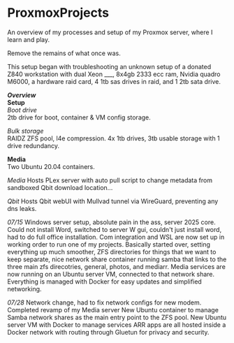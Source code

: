 # ProxmoxProjects
An overview of my processes and setup of my Proxmox server, where I learn and play.

Remove the remains of what once was.

This setup began with troubleshooting an unknown setup of a donated Z840 workstation with 
dual Xeon ___, 8x4gb 2333 ecc ram, Nvidia quadro M6000, a hardware raid card, 4 1tb sas drives in raid, and 1 2tb sata drive.






***Overview***  
**Setup**  
*Boot drive*  
2tb drive for boot, container & VM config storage.   

*Bulk storage*  
RAIDZ ZFS pool, l4e compression.
4x 1tb drives, 3tb usable storage with 1 drive redundancy.  


**Media**  
Two Ubuntu 20.04 containers. 

*Media*
Hosts PLex server with auto pull script to change metadata from sandboxed Qbit download location...  

*Qbit*
Hosts Qbit webUI with Mullvad tunnel via WireGuard, preventing any dns leaks.


*07/15*
Windows server setup, absolute pain in the ass, server 2025 core. Could not install Word, switched to server W gui, couldn't just install word, had to do full office installation. Com integration and WSL are now set up in working order to run one of my projects. 
Basically started over, setting everything up much smoother, ZFS directories for things that we want to keep separate, nice network share container running samba that links to the three main zfs direcotries, general, photos, and mediarr.
Media services are now running on an Ubuntu server VM, connected to that network share. Everything is managed with Docker for easy updates and simplified networking.


*07/28*
Network change, had to fix network configs for new modem.
Completed revamp of my Media server
New Ubuntu container to manage Samba network shares as the main entry point to the ZFS pool.
New Ubuntu server VM with Docker to manage services
ARR apps are all hosted inside a Docker network with routing through Gluetun for privacy and security. 
